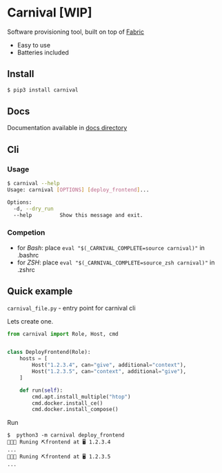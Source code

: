 # Carnival [WIP]
Software provisioning tool, built on top of [Fabric](http://www.fabfile.org/)

* Easy to use
* Batteries included

## Install
```bash
$ pip3 install carnival
```

## Docs
Documentation available in [docs directory](docs/0%20-%20overview.md)

## Cli
### Usage
```bash
$ carnival --help
Usage: carnival [OPTIONS] [deploy_frontend]...

Options:
  -d, --dry_run
  --help         Show this message and exit.
```

### Competion
* for *Bash*: place `eval "$(_CARNIVAL_COMPLETE=source carnival)"` in .bashrc
* for *ZSH*: place `eval "$(_CARNIVAL_COMPLETE=source_zsh carnival)"` in .zshrc

## Quick example
`carnival_file.py` - entry point for carnival cli

Lets create one.
```python
from carnival import Role, Host, cmd


class DeployFrontend(Role):
    hosts = [
        Host("1.2.3.4", can="give", additional="context"),
        Host("1.2.3.5", can="context", additional="give"),
    ]

    def run(self):
        cmd.apt.install_multiple("htop")
        cmd.docker.install_ce()
        cmd.docker.install_compose()
```

Run
```
$  python3 -m carnival deploy_frontend
💃💃💃 Runing ⛏frontend at 🖥 1.2.3.4
...
💃💃💃 Runing ⛏frontend at 🖥 1.2.3.5
...
```
